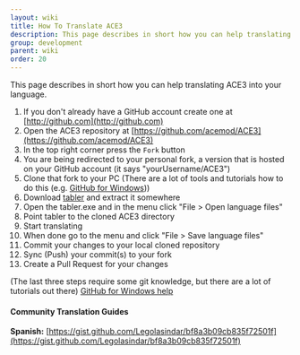 ```yaml
---
layout: wiki
title: How To Translate ACE3
description: This page describes in short how you can help translating ACE3 into your language. 
group: development
parent: wiki
order: 20
---
```


This page describes in short how you can help translating ACE3 into your language.

1. If you don't already have a GitHub account create one at [http://github.com](http://github.com)
2. Open the ACE3 repository at [https://github.com/acemod/ACE3](https://github.com/acemod/ACE3)
3. In the top right corner press the `Fork` button
4. You are being redirected to your personal fork, a version that is hosted on your GitHub account (it says "yourUsername/ACE3")
5. Clone that fork to your PC (There are a lot of tools and tutorials how to do this (e.g. [GitHub for Windows](https://windows.github.com)))
6. Download [tabler](https://github.com/bux578/tabler/releases) and extract it somewhere
7. Open the tabler.exe and in the menu click "File > Open language files"
8. Point tabler to the cloned ACE3 directory
9. Start translating
10. When done go to the menu and click "File > Save language files"
11. Commit your changes to your local cloned repository
12. Sync (Push) your commit(s) to your fork
13. Create a Pull Request for your changes

(The last three steps require some git knowledge, but there are a lot of tutorials out there)
[GitHub for Windows help](https://windows.github.com/help.html)


#### Community Translation Guides
**Spanish:** [https://gist.github.com/Legolasindar/bf8a3b09cb835f72501f](https://gist.github.com/Legolasindar/bf8a3b09cb835f72501f)
